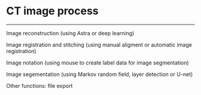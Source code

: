 # CT image process 
___
Image reconstruction (using Astra or deep learning)

Image registration and stitching (using manual aligment or automatic image registration)

Image notation (using mouse to create label data for image segmentation)

Image segementation (using Markov random field, layer detection or U-net)


Other functions: 
file export

